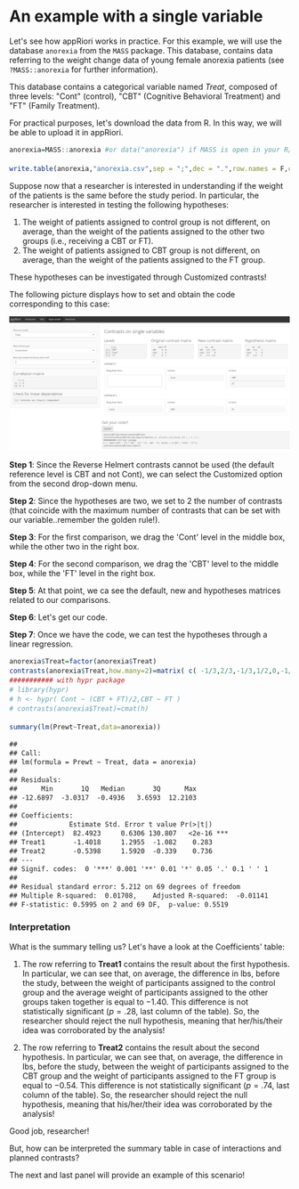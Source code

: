 


# An example with a single variable 


Let's see how appRiori works in practice.
For this example, we will use the database `anorexia` from the `MASS` package. This database, contains data referring to the weight change data of young female anorexia patients (see `?MASS::anorexia` for further information). 

This database contains a categorical variable named $\textit{Treat}$, composed of three levels: "Cont" (control), "CBT" (Cognitive Behavioral Treatment) and "FT" (Family Treatment).

For practical purposes, let's download the data from R. In this way, we will be able to upload it in appRiori.


```r
anorexia=MASS::anorexia #or data("anorexia") if MASS is open in your R/ Rstudio console

write.table(anorexia,"anorexia.csv",sep = ";",dec = ".",row.names = F,col.names = T)
```


Suppose now that a researcher is interested in understanding if the weight of the patients is the same before the study period. In particular, the researcher is interested in testing the following hypotheses:

1. The weight of patients assigned to control group is not different, on average, than the weight of the patients assigned to the other two groups (i.e., receiving a CBT or FT).
2. The weight of patients assigned to CBT group is not different, on average, than the weight of the patients assigned to the FT group.

These hypotheses can be investigated through Customized contrasts!

The following picture displays how to set and obtain the code corresponding to this case:

<center>
<img src="www/example_1.png" alt="drawing" width="1200"/>
</center>


**Step 1**: Since the Reverse Helmert contrasts cannot be used (the default reference level is CBT and not Cont), we can select the Customized option from the second drop-down menu.

**Step 2**: Since the hypotheses are two, we set to 2 the number of contrasts (that coincide with the maximum number of contrasts that can be set with our variable..remember the golden rule!).

**Step 3**: For the first comparison, we drag the 'Cont' level in the middle box, while the other two in the right box. 

**Step 4**: For the second comparison, we drag the 'CBT' level to the middle box, while the 'FT' level in the right box.

**Step 5**: At that point, we ca see the default, new and hypotheses matrices related to our comparisons.

**Step 6**: Let's get our code.

**Step 7**: Once we have the code, we can test the hypotheses through a linear regression.



```r
anorexia$Treat=factor(anorexia$Treat)
contrasts(anorexia$Treat,how.many=2)=matrix( c( -1/3,2/3,-1/3,1/2,0,-1/2 ) , 3 , 2 )
########### with hypr package
# library(hypr)
# h <- hypr( Cont ~ (CBT + FT)/2,CBT ~ FT )
# contrasts(anorexia$Treat)=cmat(h)

summary(lm(Prewt~Treat,data=anorexia))
```

```
## 
## Call:
## lm(formula = Prewt ~ Treat, data = anorexia)
## 
## Residuals:
##      Min       1Q   Median       3Q      Max 
## -12.6897  -3.0317  -0.4936   3.6593  12.2103 
## 
## Coefficients:
##             Estimate Std. Error t value Pr(>|t|)    
## (Intercept)  82.4923     0.6306 130.807   <2e-16 ***
## Treat1       -1.4018     1.2955  -1.082    0.283    
## Treat2       -0.5398     1.5920  -0.339    0.736    
## ---
## Signif. codes:  0 '***' 0.001 '**' 0.01 '*' 0.05 '.' 0.1 ' ' 1
## 
## Residual standard error: 5.212 on 69 degrees of freedom
## Multiple R-squared:  0.01708,	Adjusted R-squared:  -0.01141 
## F-statistic: 0.5995 on 2 and 69 DF,  p-value: 0.5519
```


### Interpretation

What is the summary telling us? Let's have a look at the Coefficients' table:

1. The row referring to **Treat1** contains the result about the first hypothesis. In particular, we can see that, on average, the difference in lbs, before the study, between the weight of participants assigned to the control group and the average weight of participants assigned to the other groups taken together is equal to $-1.40$. This difference is not statistically significant ($p = .28$, last column of the table). So, the researcher should reject the null hypothesis, meaning that her/his/their idea was corroborated by the analysis!

2. The row referring to **Treat2** contains the result about the second hypothesis. In particular, we can see that, on average, the difference in lbs, before the study, between the weight of participants assigned to the CBT group and the weight of participants assigned to the FT group is equal to $-0.54$. This difference is not statistically significant ($p = .74$, last column of the table). So, the researcher should reject the null hypothesis, meaning that his/her/their idea was corroborated by the analysis!

Good job, researcher!

But, how can be interpreted the summary table in case of interactions and planned contrasts?

The next and last panel will provide an example of this scenario!
